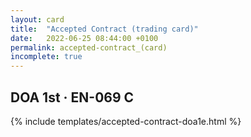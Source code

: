 ```yaml
---
layout: card
title:  "Accepted Contract (trading card)"
date:   2022-06-25 08:44:00 +0100
permalink: accepted-contract_(card)
incomplete: true
---
```


## DOA 1st &middot; EN-069 C

{% include templates/accepted-contract-doa1e.html %}